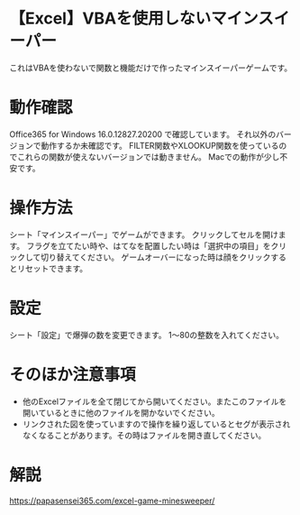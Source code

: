 # 【Excel】VBAを使用しないマインスイーパー
これはVBAを使わないで関数と機能だけで作ったマインスイーパーゲームです。

# 動作確認
Office365 for Windows 16.0.12827.20200 で確認しています。
それ以外のバージョンで動作するか未確認です。
FILTER関数やXLOOKUP関数を使っているのでこれらの関数が使えないバージョンでは動きません。
Macでの動作が少し不安です。

# 操作方法
シート「マインスイーパー」でゲームができます。
クリックしてセルを開けます。
フラグを立てたい時や、はてなを配置したい時は「選択中の項目」をクリックして切り替えてください。
ゲームオーバーになった時は顔をクリックするとリセットできます。

# 設定
シート「設定」で爆弾の数を変更できます。
1～80の整数を入れてください。

# そのほか注意事項
- 他のExcelファイルを全て閉じてから開いてください。またこのファイルを開いているときに他のファイルを開かないでください。
- リンクされた図を使っていますので操作を繰り返しているとセグが表示されなくなることがあります。その時はファイルを開き直してください。


# 解説
https://papasensei365.com/excel-game-minesweeper/
